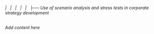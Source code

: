 ###### |   |   |   |   |   ├── Use of scenario analysis and stress tests in corporate strategy development

*Add content here*
